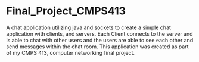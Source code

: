 # Final_Project_CMPS413
A chat application utilizing java and sockets to create a simple chat application with clients, and servers. 
Each Client connects to the server and is able to chat with other users and the users are able to see each other and send messages within the chat room.
This application was created as part of my CMPS 413, computer networking final project.
